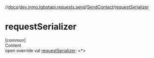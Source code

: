 //[docs](../../../index.md)/[dev.inmo.tgbotapi.requests.send](../index.md)/[SendContact](index.md)/[requestSerializer](request-serializer.md)



# requestSerializer  
[common]  
Content  
open override val [requestSerializer](request-serializer.md): <*>  



